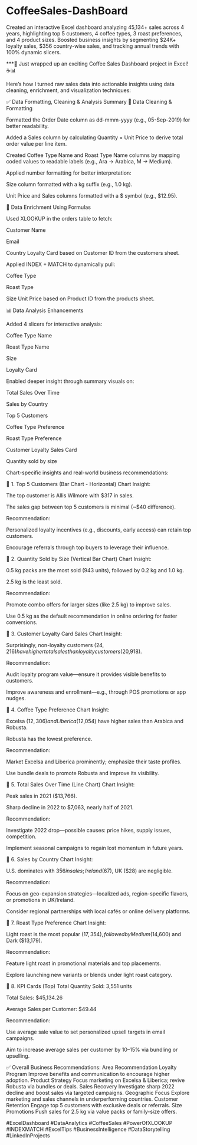 # CoffeeSales-DashBoard
Created an interactive Excel dashboard analyzing 45,134+ sales across 4 years, highlighting top 5 customers, 4 coffee types, 3 roast preferences, and 4 product sizes. Boosted business insights by segmenting $24K+ loyalty sales, $356 country-wise sales, and tracking annual trends with 100% dynamic slicers.

***🚀 Just wrapped up an exciting Coffee Sales Dashboard project in Excel! ☕📊

Here’s how I turned raw sales data into actionable insights using data cleaning, enrichment, and visualization techniques:


✅ Data Formatting, Cleaning & Analysis Summary
🔧 Data Cleaning & Formatting

Formatted the Order Date column as dd-mmm-yyyy (e.g., 05-Sep-2019) for better readability.

Added a Sales column by calculating Quantity × Unit Price to derive total order value per line item.

Created Coffee Type Name and Roast Type Name columns by mapping coded values to readable labels (e.g., Ara → Arabica, M → Medium).

Applied number formatting for better interpretation:

Size column formatted with a kg suffix (e.g., 1.0 kg).

Unit Price and Sales columns formatted with a $ symbol (e.g., $12.95).

🔗 Data Enrichment Using Formulas

Used XLOOKUP in the orders table to fetch:

Customer Name

Email

Country
Loyalty Card
based on Customer ID from the customers sheet.

Applied INDEX + MATCH to dynamically pull:

Coffee Type

Roast Type

Size
Unit Price
based on Product ID from the products sheet.

📊 Data Analysis Enhancements


Added 4 slicers for interactive analysis:

Coffee Type Name

Roast Type Name

Size

Loyalty Card

Enabled deeper insight through summary visuals on:

Total Sales Over Time

Sales by Country

Top 5 Customers

Coffee Type Preference 

Roast Type Preference

Customer Loyalty Sales Card

Quantity sold by size


Chart-specific insights and real-world business recommendations:

🔹 1. Top 5 Customers (Bar Chart - Horizontal)
Chart Insight:

The top customer is Allis Wilmore with $317 in sales.

The sales gap between top 5 customers is minimal (~$40 difference).

Recommendation:

Personalized loyalty incentives (e.g., discounts, early access) can retain top customers.

Encourage referrals through top buyers to leverage their influence.

🔹 2. Quantity Sold by Size (Vertical Bar Chart)
Chart Insight:

0.5 kg packs are the most sold (943 units), followed by 0.2 kg and 1.0 kg.

2.5 kg is the least sold.

Recommendation:

Promote combo offers for larger sizes (like 2.5 kg) to improve sales.

Use 0.5 kg as the default recommendation in online ordering for faster conversions.

🔹 3. Customer Loyalty Card Sales
Chart Insight:

Surprisingly, non-loyalty customers ($24,216) have higher total sales than loyalty customers ($20,918).

Recommendation:

Audit loyalty program value—ensure it provides visible benefits to customers.

Improve awareness and enrollment—e.g., through POS promotions or app nudges.

🔹 4. Coffee Type Preference
Chart Insight:

Excelsa ($12,306) and Liberica ($12,054) have higher sales than Arabica and Robusta.

Robusta has the lowest preference.

Recommendation:

Market Excelsa and Liberica prominently; emphasize their taste profiles.

Use bundle deals to promote Robusta and improve its visibility.

🔹 5. Total Sales Over Time (Line Chart)
Chart Insight:

Peak sales in 2021 ($13,766).

Sharp decline in 2022 to $7,063, nearly half of 2021.

Recommendation:

Investigate 2022 drop—possible causes: price hikes, supply issues, competition.

Implement seasonal campaigns to regain lost momentum in future years.

🔹 6. Sales by Country
Chart Insight:

U.S. dominates with $356 in sales; Ireland ($67), UK ($28) are negligible.

Recommendation:

Focus on geo-expansion strategies—localized ads, region-specific flavors, or promotions in UK/Ireland.

Consider regional partnerships with local cafés or online delivery platforms.

🔹 7. Roast Type Preference
Chart Insight:

Light roast is the most popular ($17,354), followed by Medium ($14,600) and Dark ($13,179).

Recommendation:

Feature light roast in promotional materials and top placements.

Explore launching new variants or blends under light roast category.

🔹 8. KPI Cards (Top)
Total Quantity Sold: 3,551 units

Total Sales: $45,134.26

Average Sales per Customer: $49.44

Recommendation:

Use average sale value to set personalized upsell targets in email campaigns.

Aim to increase average sales per customer by 10–15% via bundling or upselling.

✅ Overall Business Recommendations:
Area	Recommendation
Loyalty Program	Improve benefits and communication to encourage higher adoption.
Product Strategy	Focus marketing on Excelsa & Liberica; revive Robusta via bundles or deals.
Sales Recovery	Investigate sharp 2022 decline and boost sales via targeted campaigns.
Geographic Focus	Explore marketing and sales channels in underperforming countries.
Customer Retention	Engage top 5 customers with exclusive deals or referrals.
Size Promotions	Push sales for 2.5 kg via value packs or family-size offers.



#ExcelDashboard #DataAnalytics #CoffeeSales #PowerOfXLOOKUP #INDEXMATCH #ExcelTips #BusinessIntelligence #DataStorytelling #LinkedInProjects
